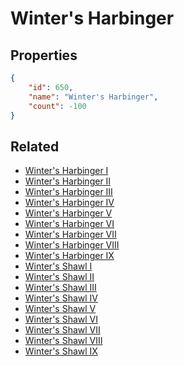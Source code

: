 # Winter's Harbinger

<no description available>

## Properties

```json
{
    "id": 650,
    "name": "Winter's Harbinger",
    "count": -100
}
```

## Related

- [Winter's Harbinger I](../items/19318-winter-s-harbinger-i.md)
- [Winter's Harbinger II](../items/19319-winter-s-harbinger-ii.md)
- [Winter's Harbinger III](../items/19320-winter-s-harbinger-iii.md)
- [Winter's Harbinger IV](../items/19321-winter-s-harbinger-iv.md)
- [Winter's Harbinger V](../items/19322-winter-s-harbinger-v.md)
- [Winter's Harbinger VI](../items/19323-winter-s-harbinger-vi.md)
- [Winter's Harbinger VII](../items/19324-winter-s-harbinger-vii.md)
- [Winter's Harbinger VIII](../items/19325-winter-s-harbinger-viii.md)
- [Winter's Harbinger IX](../items/19326-winter-s-harbinger-ix.md)
- [Winter's Shawl I](../items/19327-winter-s-shawl-i.md)
- [Winter's Shawl II](../items/19328-winter-s-shawl-ii.md)
- [Winter's Shawl III](../items/19329-winter-s-shawl-iii.md)
- [Winter's Shawl IV](../items/19330-winter-s-shawl-iv.md)
- [Winter's Shawl V](../items/19331-winter-s-shawl-v.md)
- [Winter's Shawl VI](../items/19332-winter-s-shawl-vi.md)
- [Winter's Shawl VII](../items/19333-winter-s-shawl-vii.md)
- [Winter's Shawl VIII](../items/19334-winter-s-shawl-viii.md)
- [Winter's Shawl IX](../items/19335-winter-s-shawl-ix.md)


